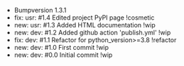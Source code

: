 - Bumpversion 1.3.1
- fix: usr: #1.4 Edited project PyPI page !cosmetic
- new: usr: #1.3 Added HTML documentation !wip
- new: dev: #1.2 Added github action 'publish.yml' !wip
- fix: dev: #1.1 Refactor for python_version>=3.8 !refactor
- new: dev: #1.0 First commit !wip
- new: dev: #0.0 Initial commit !wip
